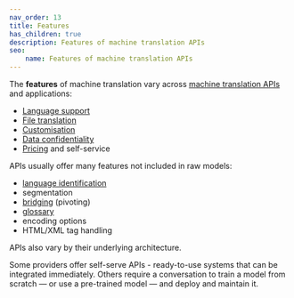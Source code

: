 ```yaml
---
nav_order: 13
title: Features
has_children: true
description: Features of machine translation APIs
seo:
    name: Features of machine translation APIs
---
```


The **features** of machine translation vary across [machine translation APIs](/apis) and applications:

- [Language support](/languages)
- [File translation](/file)
- [Customisation](/customisation)
- [Data confidentiality](/data-confidentiality)
- [Pricing](/pricing) and self-service

APIs usually offer many features not included in raw models:
- [language identification](/language-identification)
- segmentation
- [bridging](/bridging) (pivoting)
- [glossary](/glossaries)
- encoding options
- HTML/XML tag handling

APIs also vary by their underlying architecture.

Some providers offer self-serve APIs - ready-to-use systems that can be integrated immediately.
Others require a conversation to train a model from scratch — or use a pre-trained model — and deploy and maintain it.
